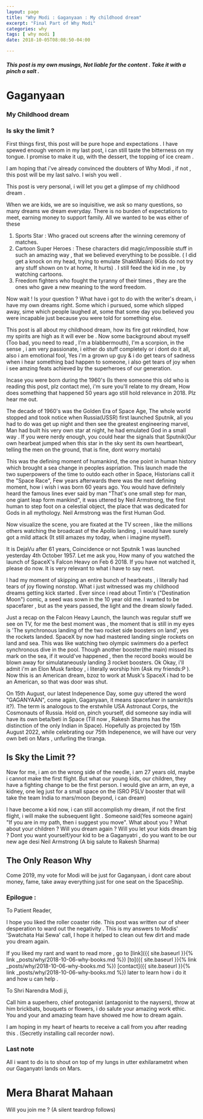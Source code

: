 ```yaml
---
layout: page
title: "Why Modi : Gaganyaan : My childhood dream"
excerpt: "Final Part of Why Modi"
categories: why
tags: [ why modi ]
date: 2018-10-05T08:08:50-04:00

---
```


##### This post is my own musings, Not liable for the content . Take it with a pinch a salt .

# Gaganyaan

### My Childhood dream

### Is sky the limit ?

First things first, this post will be pure hope and expectations . I have spewed enough venom in my last post, i can still taste the bitterness on my tongue. I promise to make it up, with the dessert, the topping of ice cream .

I am hoping that i've already convinced the doubters of Why Modi , if not , this post will be my last salvo. I wish you well .

This post is very personal, i will let you get a glimpse of my childhood dream .

When we are kids, we are so inquisitive, we ask so many questions, so many dreams we dream everyday. There is no burden of expectations to meet, earning money to support family. All we wanted to be was either of these
1. Sports Star : Who graced out screens after the winning ceremony of matches.
2. Cartoon Super Heroes : These characters did magic/impossible stuff in such an amazing way , that we believed everything to be possible. ( I did get a knock on my head, trying to emulate ShaktiMaan) (Kids do not try any stuff shown on tv at home, It hurts) .  I still feed the kid in me , by watching cartoons.
3. Freedom fighters who fought the tyranny of their times , they are the ones who gave a new meaning to the word freedom.

Now wait ! Is your question ? What have i got to do with the writer's dream, i have my own dreams right. Some which i pursued, some which slipped away, sime which people laughed at, some that some day you believed you were incapable just because you were told for something else.

This post is all about my childhood dream, how its fire got rekindled, how my spirits are high as it will ever be . Now some background about myself (Too bad, you need to read , I'm a blabbermouth), I'm a scorpion, in the sense , i am very passionate, i either do stuff completely or i dont do it all, also i am emotional fool, Yes i'm a grown up guy & i do get tears of sadness when i hear something bad happen to someone, i also get tears of joy when i see amzing feats achieved by the superheroes of our generation.

Incase you were born during the  1960's (Is there someone this old who is reading this post, plz contact me), i'm sure you'll relate to my dream, How does something that happened 50 years ago still hold relevance in 2018. Plz hear me out.

The decade of 1960's was the Golden Era of Space Age, The whole world stopped and took notice when Russia(USSR) first launched Sputnik, all you had to do was get up night and then see the greatest engineering marvel, Man had built his very own star at night, he had emulated God in a small way . If you were nerdy enough, you could hear the signals that  Sputnik(Our own hearbeat jumped when this star in the sky sent its own heartbeart, telling the men on the ground, that is fine, dont worry mortals)

This was the defining moment of humankind, the one point in human history which brought a sea change in peoples aspriation. This launch made the two superpowers of the time to outdo each other in Space, Historians call it the "Space Race", Few years afterwards there was the next defining moment, how i wish i was born 60 years ago. You would have definitely heard the famous lines ever said by man "That's one small step for man, one giant leap form mankind", it was uttered by Neil Armstrong, the first human to step foot on a celestial object, the place that was dedicated for Gods in all mythology. Neil Armstrong was the first Human God.

Now visualize the scene, you are fixated at the TV screen , like the millions others watching the broadcast of the Apollo landing , i would have surely got a mild attack (It still amazes my today, when i imagine myself).

It is DejaVu after 61 years, Coincidence or not Sputnik 1 was launched yesterday 4th October 1957.  Let me ask you, How many of you watched the launch of SpaceX's Falcon Heavy on Feb 6 2018. If you have not watched it, please do now. It is very relevant to what i have to say next.

I had my moment of skipping an entire bunch of hearbeats , i literally had tears of joy flowing nonstop. What i just witnessed was my childhood dreams getting kick started . Ever since i read about Tintin's ("Destination Moon") comic, a seed was sown in the 10 year old me. I wanted to be spacefarer , but as the years passed, the light and the dream slowly faded.

Just a recap on the Falcon Heavy Launch, the launch was regular stuff we see on TV, for me the best moment was , the moment that is still in my eyes is 'The synchronous landing of the two rocket side boosters on land', yes the rockets landed. SpaceX by now had mastered landing single rockets on land and sea. This was like watching two olympic swimmers do a perfect synchronous dive in the pool. Though another booster(the main) missed its mark on the sea, if it would've happened , then the record books would be blown away for simulataneously landing 3 rocket boosters. Ok Okay, i'll admit i'm an Elon Musk fanboy , i literally worship him (Ask my friends:P ). Now this is an American dream, bzoz to work at Musk's SpaceX i had to be an American, so that was door was shut.

On 15th August, our latest Indepenence Day, some guy uttered the word "GAGANYAAN", come again, Gaganyaan, it means spacefarer in sanskrit(Is it?). The term is analogous to the erstwhile USA Astronaut Corps, the Cosmonauts of Russia. Hold on, pinch yourself, did someone say india will have its own beta/beti in Space (Till now , Rakesh Sharms has the distinction of the only Indian in Space). Hopefully as projected by 15th August 2022, while celebrating our 75th Indepenence, we will have our very own beti on Mars , unfurling the tiranga.

## Is Sky the Limit ??

Now for me, i am on the wrong side of the needle, i am 27 years old, maybe i cannot make the first flight. But what our young kids, our children, they have a fighting change to be the first person.  I would give an arm, an eye, a kidney, one leg just for a small space on the ISRO PSLV booster that will take the team India to mars/moon (beyond, i can dream)

I have become a kid now, i can still accomplish my dream, if not the first flight, i will make the subsequent light . Someone said(Yes someone again) "If you are in my path, then i suggest you move". What about you ? What about your children ? Will you dream again ? Will you let your kids dream big ? Dont you want yourself/your kid to be a Gaganyatri , do you want to be our new age desi Neil Armstrong (A big salute to Rakesh Sharma)


## The Only Reason Why
Come 2019, my vote for Modi will be just for  Gaganyaan, i dont care about money, fame, take away everything just for one seat on the SpaceShip.


### Epilogue :

To Patient Reader,

  I hope you liked the roller coaster ride. This post was written our of sheer desperation to ward out the negativity . This is my answers to Modis' 'Swatchata Hai Sewa' call, I hope it helped to clean out few dirt and made you dream again.

If you liked my rant and want to read more , go to [link]({{ site.baseurl }}{% link _posts/why/2018-10-06-why-books.md %}) [to]({{ site.baseurl }}{% link _posts/why/2018-10-06-why-books.md %}) [contact]({{ site.baseurl }}{% link _posts/why/2018-10-06-why-books.md %})  later to learn how i do it and how u can help .


To Shri Narendra Modi ji,

Call him a superhero, chief protoganist (antagonist to the naysers), throw at him brickbats, bouquets or flowers, i do salute your amazing work ethic. You and your and amazing team have showed me how to dream again.

I am hoping in my heart of hearts to receive a call from you after reading this . (Secretly installing call recorder now).


### Last note

All i want to do is to shout on top of my lungs in utter exhilarametnt when our Gaganyatri lands on Mars.

# Mera Bharat Mahaan

Will you join me ? (A silent teardrop follows)
